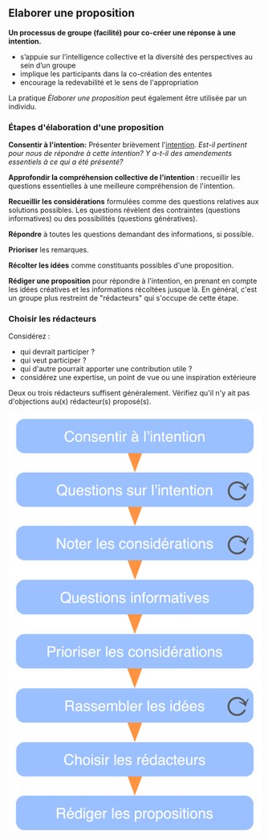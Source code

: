 ## Elaborer une proposition

**Un processus de groupe (facilité) pour co-créer une réponse à une intention.**

- s’appuie sur l’intelligence collective et la diversité des perspectives au sein d’un groupe
- implique les participants dans la co-création des ententes
- encourage la redevabilité et le sens de l'appropriation

La pratique *Élaborer une proposition* peut également être utilisée par un individu.

### Étapes d'élaboration d'une proposition

**Consentir à l'intention:** Présenter brièvement l'[intention](glossary:organizational-driver). *Est-il pertinent pour nous de répondre à cette intention? Y a-t-il des amendements essentiels à ce qui a été présenté?*

**Approfondir la compréhension collective de l'intention** : recueillir les questions essentielles à une meilleure compréhension de l'intention.

**Recueillir les considérations** formulées comme des questions relatives aux solutions possibles. Les questions révèlent des contraintes (questions informatives) ou des possibilités (questions génératives).

**Répondre** à toutes les questions demandant des informations, si possible.

**Prioriser** les remarques.

**Récolter les idées** comme constituants possibles d'une proposition.

**Rédiger une proposition** pour répondre à l'intention, en prenant en compte les idées créatives et les informations récoltées jusque là. En général, c'est un groupe plus restreint de "rédacteurs" qui s'occupe de cette étape.

### Choisir les rédacteurs

Considérez :

- qui devrait participer ?
- qui veut participer ?
- qui d'autre pourrait apporter une contribution utile ?
- considérez une expertise, un point de vue ou une inspiration extérieure

Deux ou trois rédacteurs suffisent généralement. Vérifiez qu'il n'y ait pas d'objections au(x) rédacteur(s) proposé(s).

![Processus d'élaboration d'une proposition](img/agreements/proposal-forming.png)